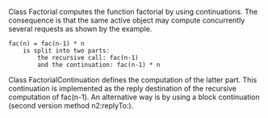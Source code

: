 Class Factorial computes the function factorial by using continuations. The consequence is that the same active object may compute concurrently several requests as shown by the example.

	fac(n) = fac(n-1) * n
		is split into two parts:
			the recursive call: fac(n-1)
			and the continuation: fac(n-1) * n

Class FactorialContinuation defines the computation of the latter part. This continuation is implemented as the reply destination of the recursive computation of fac(n-1). An alternative way is by using a block continuation (second version method n2:replyTo:).